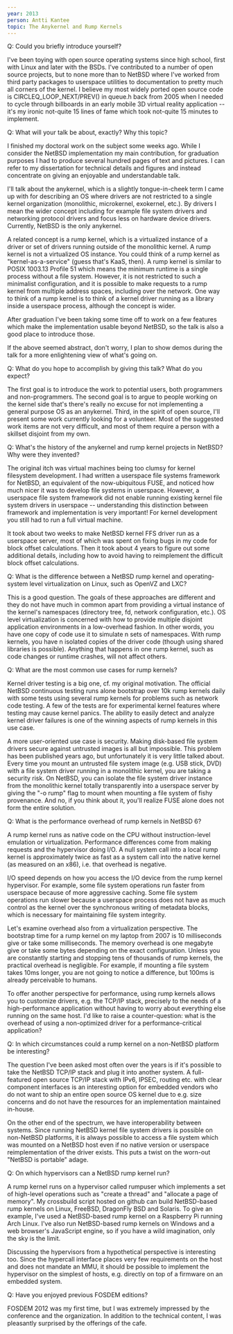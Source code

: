 ```yaml
---
year: 2013
person: Antti Kantee
topic: The Anykernel and Rump Kernels
---
```


Q: Could you briefly introduce yourself?

I've been toying with open source operating systems since high school, first with Linux and later with the BSDs.  I've contributed to a number of open source projects, but to none more than to NetBSD where I've worked from third party packages to userspace utilities to documentation to pretty much all corners of the kernel.  I believe my most widely ported open source code is CIRCLEQ_LOOP_NEXT/PREV() in queue.h back from 2005 when I needed to cycle through billboards in an early mobile 3D virtual reality application -- it's my ironic not-quite 15 lines of fame which took not-quite 15 minutes to implement.

Q:  What will your talk be about, exactly? Why this topic?

I finished my doctoral work on the subject some weeks ago.  While I consider the NetBSD implementation my main contribution, for graduation purposes I had to produce several hundred pages of text and pictures. I can refer to my dissertation for technical details and figures and instead concentrate on giving an enjoyable and understandable talk.

I'll talk about the anykernel, which is a slightly tongue-in-cheek term I came up with for describing an OS where drivers are not restricted to a single kernel organization (monolithic, microkernel, exokernel, etc.). By drivers I mean the wider concept including for example file system drivers and networking protocol drivers and focus less on hardware device drivers.  Currently, NetBSD is the only anykernel.

A related concept is a rump kernel, which is a virtualized instance of a driver or set of drivers running outside of the monolithic kernel. A rump kernel is not a virtualized OS instance.  You could think of a rump kernel as "kernel-as-a-service" (guess that's KaaS, then).  A rump kernel is similar to POSIX 1003.13 Profile 51 which means the minimum runtime is a single process without a file system.  However, it is not restricted to such a minimalist configuration, and it is possible to make requests to a rump kernel from multiple address spaces, including over the network. One way to think of a rump kernel is to think of a kernel driver running as a library inside a userspace process, although the concept is wider.

After graduation I've been taking some time off to work on a few features which make the implementation usable beyond NetBSD, so the talk is also a good place to introduce those.

If the above seemed abstract, don't worry, I plan to show demos during the talk for a more enlightening view of what's going on.

Q: What do you hope to accomplish by giving this talk? What do you expect?

The first goal is to introduce the work to potential users, both programmers and non-programmers.  The second goal is to argue to people working on the kernel side that's there's really no excuse for not implementing a general purpose OS as an anykernel.  Third, in the spirit of open source, I'll present some work currently looking for a volunteer.  Most of the suggested work items are not very difficult, and most of them require a person with a skillset disjoint from my own.

Q: What's the history of the anykernel and rump kernel projects in NetBSD? Why were they invented?

The original itch was virtual machines being too clumsy for kernel filesystem development.  I had written a userspace file systems framework for NetBSD, an equivalent of the now-ubiquitous FUSE, and noticed how much nicer it was to develop file systems in userspace.  However, a userspace file system framework did not enable running existing kernel file system drivers in userspace -- understanding this distinction between framework and implementation is very important!  For kernel development you still had to run a full virtual machine.

It took about two weeks to make NetBSD kernel FFS driver run as a userspace server, most of which was spent on fixing bugs in my code for block offset calculations.  Then it took about 4 years to figure out some additional details, including how to avoid having to reimplement the difficult block offset calculations.

Q: What is the difference between a NetBSD rump kernel and operating-system level virtualization on Linux, such as OpenVZ and LXC?

This is a good question.  The goals of these approaches are different and they do not have much in common apart from providing a virtual instance of the kernel's namespaces (directory tree, fd, network configuration, etc.).  OS level virtualization is concerned with how to provide multiple disjoint application environments in a low-overhead fashion.  In other words, you have one copy of code use it to simulate n sets of namespaces. With rump kernels, you have n isolated copies of the driver code (though using shared libraries is possible).  Anything that happens in one rump kernel, such as code changes or runtime crashes, will not affect others.

Q: What are the most common use cases for rump kernels?

Kernel driver testing is a big one, cf. my original motivation. The official NetBSD continuous testing runs alone bootstrap over 10k rump kernels daily with some tests using several rump kernels for problems such as network code testing.  A few of the tests are for experimental kernel features where testing may cause kernel panics.  The ability to easily detect and analyze kernel driver failures is one of the winning aspects of rump kernels in this use case.

A more user-oriented use case is security.  Making disk-based file system drivers secure against untrusted images is all but impossible. This problem has been published years ago, but unfortunately it is very little talked about.  Every time you mount an untrusted file system image (e.g. USB stick, DVD) with a file system driver running in a monolithic kernel, you are taking a security risk.  On NetBSD, you can isolate the file system driver instance from the monolithic kernel totally transparently into a userspace server by giving the "-o rump" flag to mount when mounting a file system of fishy provenance. And no, if you think about it, you'll realize FUSE alone does not form the entire solution.

Q: What is the performance overhead of rump kernels in NetBSD 6?

A rump kernel runs as native code on the CPU without instruction-level emulation or virtualization.  Performance differences come from making requests and the hypervisor doing I/O.  A null system call into a local rump kernel is approximately twice as fast as a system call into the native kernel (as measured on an x86), i.e. that overhead is negative.

I/O speed depends on how you access the I/O device from the rump kernel hypervisor.  For example, some file system operations run faster from userspace because of more aggressive caching.  Some file system operations run slower because a userspace process does not have as much control as the kernel over the synchronous writing of metadata blocks, which is necessary for maintaining file system integrity.

Let's examine overhead also from a virtualization perspective. The bootstrap time for a rump kernel on my laptop from 2007 is 10 milliseconds give or take some milliseconds.  The memory overhead is one megabyte give or take some bytes depending on the exact configuration. Unless you are constantly starting and stopping tens of thousands of rump kernels, the practical overhead is negligible.  For example, if mounting a file system takes 10ms longer, you are not going to notice a difference, but 100ms is already perceivable to humans.

To offer another perspective for performance, using rump kernels allows you to customize drivers, e.g. the TCP/IP stack, precisely to the needs of a high-performance application without having to worry about everything else running on the same host.  I'd like to raise a counter-question: what is the overhead of using a non-optimized driver for a performance-critical application?

Q: In which circumstances could a rump kernel on a non-NetBSD platform be interesting?

The question I've been asked most often over the years is if it's possible to take the NetBSD TCP/IP stack and plug it into another system.  A full-featured open source TCP/IP stack with IPv6, IPSEC, routing etc. with clear component interfaces is an interesting option for embedded vendors who do not want to ship an entire open source OS kernel due to e.g. size concerns and do not have the resources for an implementation maintained in-house.

On the other end of the spectrum, we have interoperability between systems.  Since running NetBSD kernel file system drivers is possible on non-NetBSD platforms, it is always possible to access a file system which was mounted on a NetBSD host even if no native version or userspace reimplementation of the driver exists.  This puts a twist on the worn-out "NetBSD is portable" adage.

Q: On which hypervisors can a NetBSD rump kernel run?

A rump kernel runs on a hypervisor called rumpuser which implements a set of high-level operations such as "create a thread" and "allocate a page of memory".  My crossbuild script hosted on github can build NetBSD-based rump kernels on Linux, FreeBSD, DragonFly BSD and Solaris. To give an example, I've used a NetBSD-based rump kernel on a Raspberry Pi running Arch Linux.  I've also run NetBSD-based rump kernels on Windows and a web browser's JavaScript engine, so if you have a wild imagination, only the sky is the limit.

Discussing the hypervisors from a hypothetical perspective is interesting too.  Since the hypercall interface places very few requirements on the host and does not mandate an MMU, it should be possible to implement the hypervisor on the simplest of hosts, e.g. directly on top of a firmware on an embedded system.

Q: Have you enjoyed previous FOSDEM editions?

FOSDEM 2012 was my first time, but I was extremely impressed by the conference and the organization.  In addition to the technical content, I was pleasantly surprised by the offerings of the cafe.
